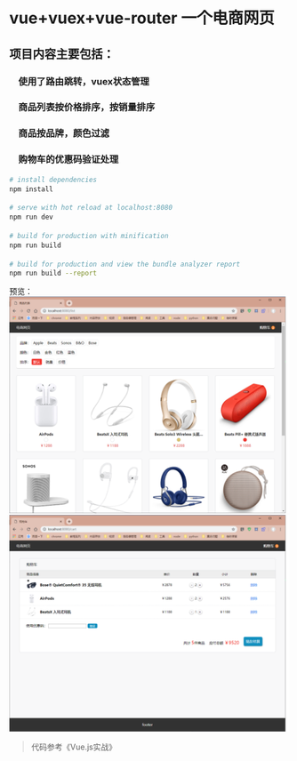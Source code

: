 # vue+vuex+vue-router 一个电商网页

## 项目内容主要包括：
### &ensp;&ensp;使用了路由跳转，vuex状态管理  
### &ensp;&ensp;商品列表按价格排序，按销量排序   
### &ensp;&ensp;商品按品牌，颜色过滤   
### &ensp;&ensp;购物车的优惠码验证处理 


``` bash
# install dependencies
npm install

# serve with hot reload at localhost:8080
npm run dev

# build for production with minification
npm run build

# build for production and view the bundle analyzer report
npm run build --report
```

预览：  
![运行后](https://github.com/ZHOUYIJIEQM/shopping/blob/master/preview/prev.png)  
![运行后](https://github.com/ZHOUYIJIEQM/shopping/blob/master/preview/prev1.png)  

> 代码参考《Vue.js实战》

